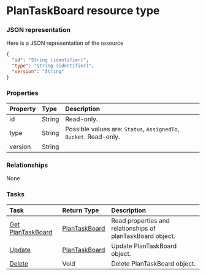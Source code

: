 # PlanTaskBoard resource type



### JSON representation

Here is a JSON representation of the resource

```json
{
  "id": "String (identifier)",
  "type": "String (identifier)",
  "version": "String"
}

```
### Properties
| Property	   | Type	|Description|
|:---------------|:--------|:----------|
|id|String| Read-only.|
|type|String| Possible values are: `Status`, `AssignedTo`, `Bucket`. Read-only.|
|version|String||

### Relationships
None


### Tasks

| Task		   | Return Type	|Description|
|:---------------|:--------|:----------|
|[Get PlanTaskBoard](../api/plantaskboard_get.md) | [PlanTaskBoard](plantaskboard.md) |Read properties and relationships of planTaskBoard object.|
|[Update](../api/plantaskboard_update.md) | [PlanTaskBoard](plantaskboard.md)	|Update PlanTaskBoard object. |
|[Delete](../api/plantaskboard_delete.md) | Void	|Delete PlanTaskBoard object. |
<!-- uuid: 62288441-859b-493e-bb9f-fd1a69547274\n2015-10-09 15:13:51 UTC -->